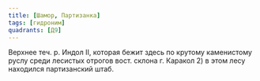 ```yaml
---
title: [Шамор, Партизанка]
tags: [гидроним]
quadrants: [Д9]
---
```


Верхнее теч. р. Индол II, которая бежит здесь по крутому каменистому руслу среди
лесистых отрогов вост. склона г. Каракол 2) в этом лесу находился партизанский
штаб.
